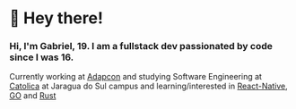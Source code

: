 # 👋 Hey there!

<h3>Hi, I'm Gabriel, 19. I am a fullstack dev passionated by code since I was 16.</h3>

Currently working at [Adapcon](https://github.com/adapcon) and studying Software Engineering at [Catolica](https://www.catolicasc.org.br/) at Jaragua do Sul campus
and learning/interested in [React-Native](https://reactnative.dev/), [GO](https://go.dev) and [Rust](https://www.rust-lang.org/)

<!-- 
### 📋 Stack

<div styles="display: inline-block;">
<img src="https://img.shields.io/badge/Node.js-282C34?logo=node.js&logoColor=339933" alt="NodaJS-logo" heigth="20"/>
<img src="https://img.shields.io/badge/Serverless-282C34?logo=serverless" alt="Serverless-logo" height="20" />
<img src="https://img.shields.io/badge/Vue.js-282C34?logo=vue.js&logoColor=4FC08D" alt="VueJS-logo" height="20" />
<img src="https://img.shields.io/badge/React.js-282C34?logo=react&logoColor=61DAFB" alt="React-JS-logo" height="20" />
<img src="https://img.shields.io/badge/Next.js-282C34?logo=next.js&logoColor=FFFFFF" alt="Next-JS-logo" height="20" />
<img src="https://img.shields.io/badge/Tailwind-282C34?logo=tailwindcss&logoColor=38BDF8" alt="Tailwind-logo" height="20" />
<img src="https://img.shields.io/badge/Sass-282C34?logo=sass&logoColor=CC6699" alt="Sass-logo" height="20" />
<img src="https://img.shields.io/badge/MySQL-282C34?logo=mysql&logoColor=FFFFFF" alt="MySQL-logo" height="20" />
<img src="https://img.shields.io/badge/MongoDB-282C34?logo=mongodb&logoColor=4CA449" alt="Mongodb-logo" height="20" />
<img src="https://img.shields.io/badge/Go-282C34?logo=go&logoColor=007d9c" alt="Go-lang-logo" height="20" />
<img src="https://img.shields.io/badge/Rust-282C34?logo=rust&logoColor=ef4900" alt="Rust-lang-logo" height="20" />
</div>
-->

